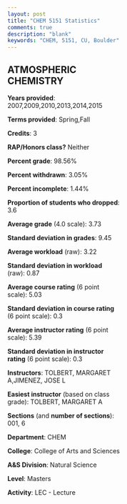 ```yaml
---
layout: post
title: "CHEM 5151 Statistics"
comments: true
description: "blank"
keywords: "CHEM, 5151, CU, Boulder"
--- 
```

<head>
<script src="https://ajax.googleapis.com/ajax/libs/jquery/2.1.3/jquery.min.js"></script>
<script src="https://dl.dropboxusercontent.com/s/pc42nxpaw1ea4o9/highcharts.js?dl=0"></script>
<!-- <script src="../assets/js/highcharts.js"></script> -->
<style type="text/css">@font-face {
	font-family: "Bebas Neue";
	src: url(https://www.filehosting.org/file/details/544349/BebasNeue%20Regular.otf) format("opentype");
	}
	h1.Bebas { 
		font-family: "Bebas Neue", Verdana, Tahoma;
	}
</style>
</head>
<body>
	<div id="container" style="float: right; width: 45%; height: 88%; margin-left: 2.5%; margin-right: 2.5%;"></div>
	<script language="JavaScript">
		$(document).ready(function() {
		var chart = {type: 'column'};
		var title = {text: 'Grade Distribution'};
		var xAxis = {categories: ['A','B','C','D','F'],crosshair: true};
		var yAxis = {min: 0,title: {text: 'Percentage'}};
		var tooltip = {headerFormat: '<center><b><span style="font-size:20px">{point.key}</span></b></center>',
		               pointFormat: '<td style="padding:0"><b>{point.y:.1f}%</b></td>',
		               footerFormat: '</table>',shared: true,useHTML: true};
		var plotOptions = {column: {pointPadding: 0.0,borderWidth: 0}};  
		var credits = {enabled: false};var series= [{name: 'Percent',data: [78.1,21.9,0.0,0.0,0.0,]}];
		var json = {};
		json.chart = chart;
		json.title = title;
		json.tooltip = tooltip;
		json.xAxis = xAxis;
		json.yAxis = yAxis;  
		json.series = series;
		json.plotOptions = plotOptions;  
		json.credits = credits;
		$('#container').highcharts(json);
	});
	</script>
</body>
			   
## ATMOSPHERIC CHEMISTRY

**Years provided**: 2007,2009,2010,2013,2014,2015

**Terms provided**: Spring,Fall

**Credits**: 3

**RAP/Honors class?** Neither

**Percent grade**: 98.56%

**Percent withdrawn**: 3.05%

**Percent incomplete**: 1.44%

**Proportion of students who dropped**: 3.6

**Average grade** (4.0 scale): 3.73

**Standard deviation in grades**: 9.45

**Average workload** (raw): 3.22

**Standard deviation in workload** (raw): 0.87

**Average course rating** (6 point scale): 5.03

**Standard deviation in course rating** (6 point scale): 0.3

**Average instructor rating** (6 point scale): 5.39

**Standard deviation in instructor rating** (6 point scale): 0.3

**Instructors**: TOLBERT, MARGARET A,JIMENEZ, JOSE L

**Easiest instructor** (based on class grade): TOLBERT, MARGARET A

**Sections** (and **number of sections**): 001, 6

**Department**: CHEM

**College**: College of Arts and Sciences

**A&S Division**: Natural Science

**Level**: Masters

**Activity**: LEC - Lecture